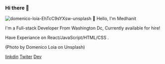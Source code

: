 ### Hi there 👋
![domenico-loia-EhTcC9sYXsw-unsplash](https://user-images.githubusercontent.com/70830116/109610278-8c593000-7afa-11eb-9344-bc3090a559f8.jpg)
:wave:
Hello, I'm Medhanit

I'm a Full-stack Developer From Washington Dc, Currently available for hire!

Have Experiance on  React/JavaScript/HTML/CSS .




(Photo by Domenico Loia on Unsplash)


[linkdin](https://www.linkedin.com/in/medhanit-endale-15b7861b6/)
[Twiter](https://twitter.com/home)
[Dev](https://dev.to/medendale)
